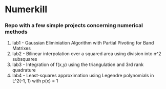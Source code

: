 # NumerkiII
### Repo with a few simple projects concerning numerical methods

1. lab1 - Gaussian Eliminiation Algorithm with Partial Pivoting for Band Matrixes
2. lab2 - Bilinear interpolation over a squared area using division into n^2 subsquares
3. lab3 - Integration of f(x,y) using the triangulation and 3rd rank quadrature 
4. lab4 - Least-squares approximation using Legendre polynomials in L^2(-1, 1) with p(x) = 1
